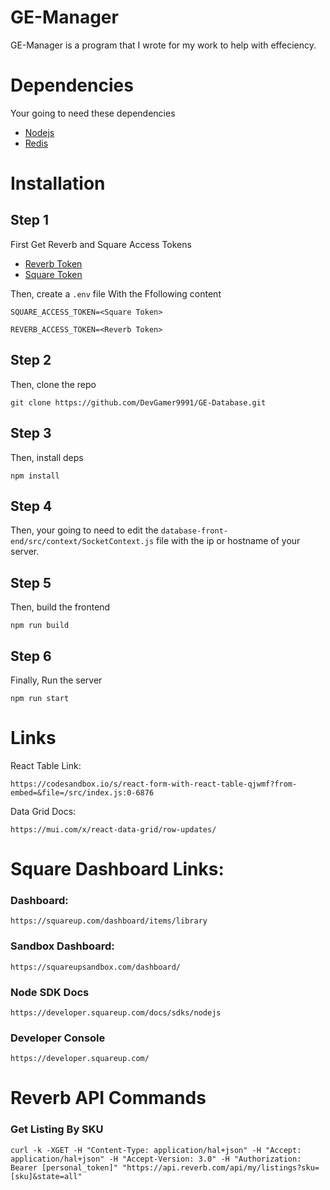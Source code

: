 # GE-Manager

GE-Manager is a program that I wrote for my work to help with effeciency.

# Dependencies

Your going to need these dependencies

* [Nodejs](https://nodejs.org/)
* [Redis](https://redis.com)

# Installation

## Step 1

First Get Reverb and Square Access Tokens

* [Reverb Token](https://www.reverb-api.com/docs/authentication)
* [Square Token](https://developer.squareup.com/docs/build-basics/access-tokens#get-a-personal-access-token)

Then, create a `.env` file With the Ffollowing content

```
SQUARE_ACCESS_TOKEN=<Square Token>

REVERB_ACCESS_TOKEN=<Reverb Token>
```

## Step 2

Then, clone the repo

```
git clone https://github.com/DevGamer9991/GE-Database.git
```

## Step 3

Then, install deps

```
npm install
```

## Step 4

Then, your going to need to edit the `database-front-end/src/context/SocketContext.js` file with the ip or hostname of your server.

## Step 5

Then, build the frontend

```
npm run build
```

## Step 6

Finally, Run the server

```
npm run start
```

# Links

React Table Link:
```
https://codesandbox.io/s/react-form-with-react-table-qjwmf?from-embed=&file=/src/index.js:0-6876
```

Data Grid Docs:
```
https://mui.com/x/react-data-grid/row-updates/
```

# Square Dashboard Links:

### Dashboard:
```
https://squareup.com/dashboard/items/library
```

### Sandbox Dashboard:
```
https://squareupsandbox.com/dashboard/
```

### Node SDK Docs
```
https://developer.squareup.com/docs/sdks/nodejs
```

### Developer Console
```
https://developer.squareup.com/
```

# Reverb API Commands

### Get Listing By SKU
```
curl -k -XGET -H "Content-Type: application/hal+json" -H "Accept: application/hal+json" -H "Accept-Version: 3.0" -H "Authorization: Bearer [personal_token]" "https://api.reverb.com/api/my/listings?sku=[sku]&state=all"
```
